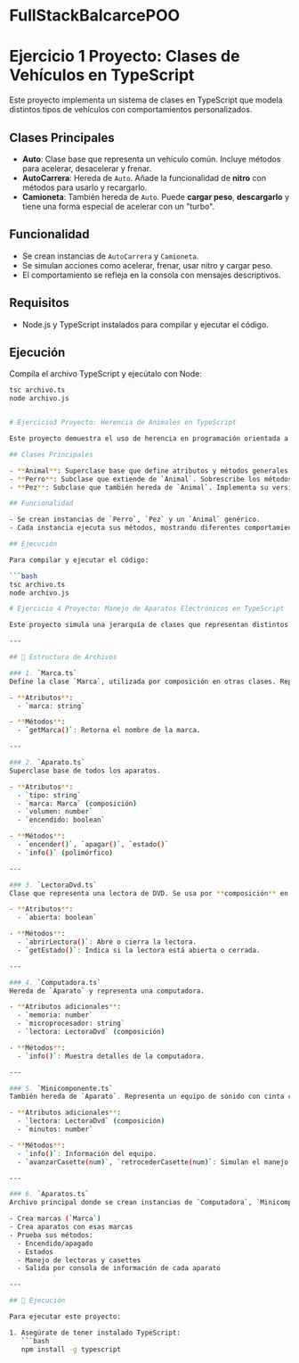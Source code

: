 # FullStackBalcarcePOO

# Ejercicio 1 Proyecto: Clases de Vehículos en TypeScript

Este proyecto implementa un sistema de clases en TypeScript que modela distintos tipos de vehículos con comportamientos personalizados.

## Clases Principales

- **Auto**: Clase base que representa un vehículo común. Incluye métodos para acelerar, desacelerar y frenar.
- **AutoCarrera**: Hereda de `Auto`. Añade la funcionalidad de **nitro** con métodos para usarlo y recargarlo.
- **Camioneta**: También hereda de `Auto`. Puede **cargar peso**, **descargarlo** y tiene una forma especial de acelerar con un "turbo".

## Funcionalidad

- Se crean instancias de `AutoCarrera` y `Camioneta`.
- Se simulan acciones como acelerar, frenar, usar nitro y cargar peso.
- El comportamiento se refleja en la consola con mensajes descriptivos.

## Requisitos

- Node.js y TypeScript instalados para compilar y ejecutar el código.

## Ejecución

Compila el archivo TypeScript y ejecútalo con Node:

```bash
tsc archivo.ts
node archivo.js


# Ejercicio3 Proyecto: Herencia de Animales en TypeScript

Este proyecto demuestra el uso de herencia en programación orientada a objetos utilizando TypeScript, a través de una jerarquía de clases que representan animales.

## Clases Principales

- **Animal**: Superclase base que define atributos y métodos generales como `hacerSonido()` y `comer()`.
- **Perro**: Subclase que extiende de `Animal`. Sobrescribe los métodos para emitir sonidos y comer, e incorpora un método propio `correr()`.
- **Pez**: Subclase que también hereda de `Animal`. Implementa su versión de `hacerSonido()` y `comer()`, además de un nuevo método `nadar()`.

## Funcionalidad

- Se crean instancias de `Perro`, `Pez` y un `Animal` genérico.
- Cada instancia ejecuta sus métodos, mostrando diferentes comportamientos según su clase.

## Ejecución

Para compilar y ejecutar el código:

```bash
tsc archivo.ts
node archivo.js

# Ejercicio 4 Proyecto: Manejo de Aparatos Electrónicos en TypeScript

Este proyecto simula una jerarquía de clases que representan distintos **aparatos electrónicos** utilizando **Programación Orientada a Objetos** con **TypeScript**. El sistema permite crear objetos como computadoras, minicomponentes y otros dispositivos, modelando su comportamiento mediante herencia, composición y polimorfismo.

---

## 📁 Estructura de Archivos

### 1. `Marca.ts`
Define la clase `Marca`, utilizada por composición en otras clases. Representa la marca de un aparato.

- **Atributos**:
  - `marca: string`

- **Métodos**:
  - `getMarca()`: Retorna el nombre de la marca.

---

### 2. `Aparato.ts`
Superclase base de todos los aparatos.

- **Atributos**:
  - `tipo: string`
  - `marca: Marca` (composición)
  - `volumen: number`
  - `encendido: boolean`

- **Métodos**:
  - `encender()`, `apagar()`, `estado()`
  - `info()` (polimórfico)

---

### 3. `LectoraDvd.ts`
Clase que representa una lectora de DVD. Se usa por **composición** en `Computadora` y `Minicomponente`.

- **Atributos**:
  - `abierta: boolean`

- **Métodos**:
  - `abrirLectora()`: Abre o cierra la lectora.
  - `getEstado()`: Indica si la lectora está abierta o cerrada.

---

### 4. `Computadora.ts`
Hereda de `Aparato` y representa una computadora.

- **Atributos adicionales**:
  - `memoria: number`
  - `microprocesador: string`
  - `lectora: LectoraDvd` (composición)

- **Métodos**:
  - `info()`: Muestra detalles de la computadora.

---

### 5. `Minicomponente.ts`
También hereda de `Aparato`. Representa un equipo de sonido con cinta casette.

- **Atributos adicionales**:
  - `lectora: LectoraDvd` (composición)
  - `minutos: number`

- **Métodos**:
  - `info()`: Información del equipo.
  - `avanzarCasette(num)`, `retrocederCasette(num)`: Simulan el manejo de un casette.

---

### 6. `Aparatos.ts`
Archivo principal donde se crean instancias de `Computadora`, `Minicomponente` y `Aparato`.

- Crea marcas (`Marca`)
- Crea aparatos con esas marcas
- Prueba sus métodos:
  - Encendido/apagado
  - Estados
  - Manejo de lectoras y casettes
  - Salida por consola de información de cada aparato

---

## 🚀 Ejecución

Para ejecutar este proyecto:

1. Asegúrate de tener instalado TypeScript:
   ```bash
   npm install -g typescript